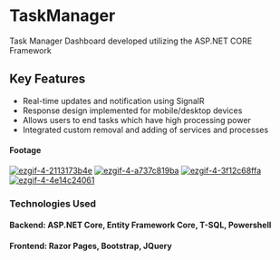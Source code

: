 ﻿# TaskManager

Task Manager Dashboard developed utilizing the ASP.NET CORE Framework

## Key Features

- Real-time updates and notification using SignalR
- Response design implemented for mobile/desktop devices
- Allows users to end tasks which have high processing power
- Integrated custom removal and adding of services and processes

#### Footage

<a href='https://postimg.cc/N51dv42j' target='_blank'><img src='https://i.postimg.cc/N51dv42j/ezgif-4-2113173b4e.gif' border='0' alt='ezgif-4-2113173b4e'/></a>
<a href='https://postimg.cc/n94xbmt9' target='_blank'><img src='https://i.postimg.cc/n94xbmt9/ezgif-4-a737c819ba.gif' border='0' alt='ezgif-4-a737c819ba'/></a>
<a href='https://postimg.cc/Yhw5J8qd' target='_blank'><img src='https://i.postimg.cc/Yhw5J8qd/ezgif-4-3f12c68ffa.gif' border='0' alt='ezgif-4-3f12c68ffa'/></a>
<a href='https://postimg.cc/y3kVkJBd' target='_blank'><img src='https://i.postimg.cc/y3kVkJBd/ezgif-4-4e14c24061.gif' border='0' alt='ezgif-4-4e14c24061'/></a>


### Technologies Used
#### Backend: ASP.NET Core, Entity Framework Core, T-SQL, Powershell
#### Frontend: Razor Pages, Bootstrap, JQuery
